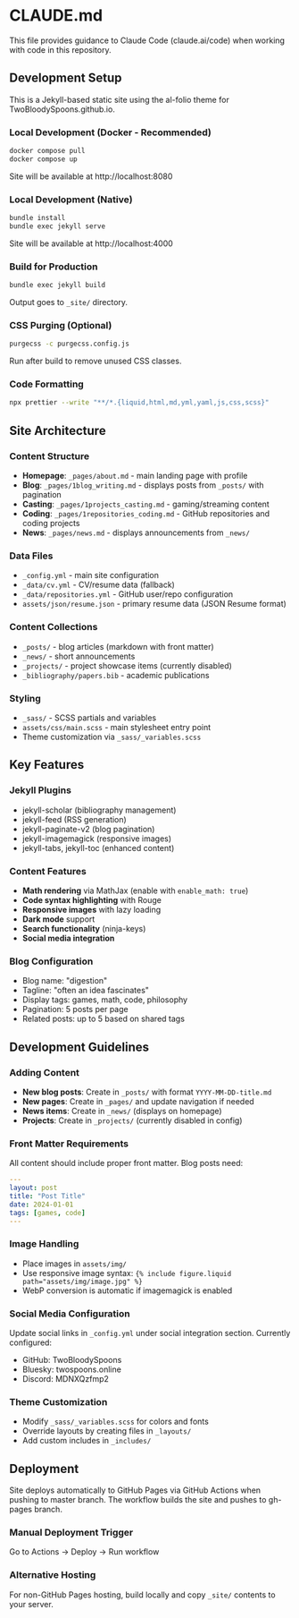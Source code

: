 # CLAUDE.md

This file provides guidance to Claude Code (claude.ai/code) when working with code in this repository.

## Development Setup

This is a Jekyll-based static site using the al-folio theme for TwoBloodySpoons.github.io.

### Local Development (Docker - Recommended)

```bash
docker compose pull
docker compose up
```

Site will be available at http://localhost:8080

### Local Development (Native)

```bash
bundle install
bundle exec jekyll serve
```

Site will be available at http://localhost:4000

### Build for Production

```bash
bundle exec jekyll build
```

Output goes to `_site/` directory.

### CSS Purging (Optional)

```bash
purgecss -c purgecss.config.js
```

Run after build to remove unused CSS classes.

### Code Formatting

```bash
npx prettier --write "**/*.{liquid,html,md,yml,yaml,js,css,scss}"
```

## Site Architecture

### Content Structure

- **Homepage**: `_pages/about.md` - main landing page with profile
- **Blog**: `_pages/1blog_writing.md` - displays posts from `_posts/` with pagination
- **Casting**: `_pages/1projects_casting.md` - gaming/streaming content
- **Coding**: `_pages/1repositories_coding.md` - GitHub repositories and coding projects
- **News**: `_pages/news.md` - displays announcements from `_news/`

### Data Files

- `_config.yml` - main site configuration
- `_data/cv.yml` - CV/resume data (fallback)
- `_data/repositories.yml` - GitHub user/repo configuration
- `assets/json/resume.json` - primary resume data (JSON Resume format)

### Content Collections

- `_posts/` - blog articles (markdown with front matter)
- `_news/` - short announcements
- `_projects/` - project showcase items (currently disabled)
- `_bibliography/papers.bib` - academic publications

### Styling

- `_sass/` - SCSS partials and variables
- `assets/css/main.scss` - main stylesheet entry point
- Theme customization via `_sass/_variables.scss`

## Key Features

### Jekyll Plugins

- jekyll-scholar (bibliography management)
- jekyll-feed (RSS generation)
- jekyll-paginate-v2 (blog pagination)
- jekyll-imagemagick (responsive images)
- jekyll-tabs, jekyll-toc (enhanced content)

### Content Features

- **Math rendering** via MathJax (enable with `enable_math: true`)
- **Code syntax highlighting** with Rouge
- **Responsive images** with lazy loading
- **Dark mode** support
- **Search functionality** (ninja-keys)
- **Social media integration**

### Blog Configuration

- Blog name: "digestion"
- Tagline: "often an idea fascinates"
- Display tags: games, math, code, philosophy
- Pagination: 5 posts per page
- Related posts: up to 5 based on shared tags

## Development Guidelines

### Adding Content

- **New blog posts**: Create in `_posts/` with format `YYYY-MM-DD-title.md`
- **New pages**: Create in `_pages/` and update navigation if needed
- **News items**: Create in `_news/` (displays on homepage)
- **Projects**: Create in `_projects/` (currently disabled in config)

### Front Matter Requirements

All content should include proper front matter. Blog posts need:

```yaml
---
layout: post
title: "Post Title"
date: 2024-01-01
tags: [games, code]
---
```

### Image Handling

- Place images in `assets/img/`
- Use responsive image syntax: `{% include figure.liquid path="assets/img/image.jpg" %}`
- WebP conversion is automatic if imagemagick is enabled

### Social Media Configuration

Update social links in `_config.yml` under social integration section. Currently configured:

- GitHub: TwoBloodySpoons
- Bluesky: twospoons.online
- Discord: MDNXQzfmp2

### Theme Customization

- Modify `_sass/_variables.scss` for colors and fonts
- Override layouts by creating files in `_layouts/`
- Add custom includes in `_includes/`

## Deployment

Site deploys automatically to GitHub Pages via GitHub Actions when pushing to master branch. The workflow builds the site and pushes to gh-pages branch.

### Manual Deployment Trigger

Go to Actions → Deploy → Run workflow

### Alternative Hosting

For non-GitHub Pages hosting, build locally and copy `_site/` contents to your server.
